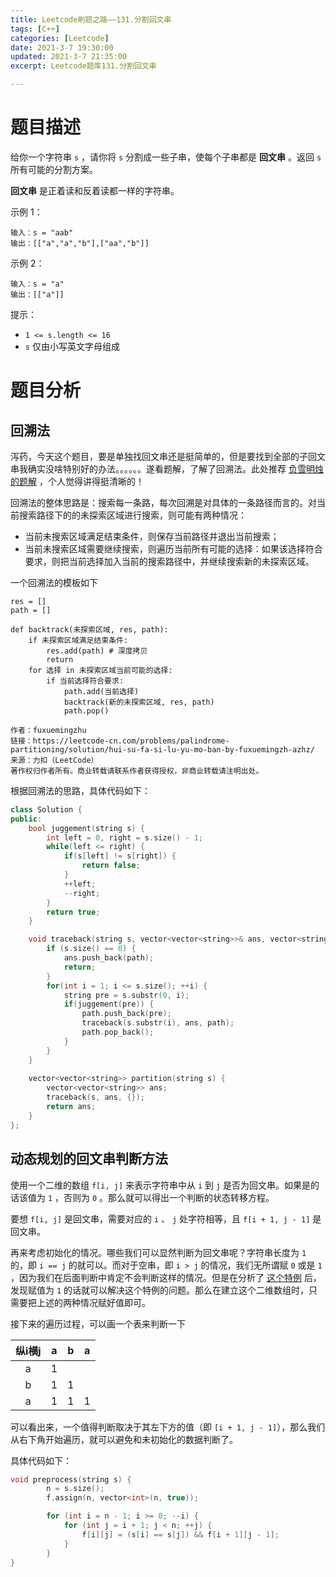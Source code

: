 ```yaml
---
title: Leetcode刷题之路——131.分割回文串
tags: [C++]
categories: [Leetcode]
date: 2021-3-7 19:30:00
updated: 2021-3-7 21:35:00
excerpt: Leetcode题库131.分割回文串

---
```


# 题目描述

给你一个字符串 ``s`` ，请你将 ``s`` 分割成一些子串，使每个子串都是 **回文串** 。返回 ``s`` 所有可能的分割方案。

 **回文串** 是正着读和反着读都一样的字符串。

示例 1：

```
输入：s = "aab"
输出：[["a","a","b"],["aa","b"]]
```

示例 2：

```
输入：s = "a"
输出：[["a"]]
```


提示：

*  ``1 <= s.length <= 16`` 
*  ``s`` 仅由小写英文字母组成

# 题目分析

## 回溯法

泻药，今天这个题目，要是单独找回文串还是挺简单的，但是要找到全部的子回文串我确实没啥特别好的办法。。。。。。遂看题解，了解了回溯法。此处推荐 [负雪明烛的题解](https://leetcode-cn.com/problems/palindrome-partitioning/solution/hui-su-fa-si-lu-yu-mo-ban-by-fuxuemingzh-azhz/) ，个人觉得讲得挺清晰的！

回溯法的整体思路是：搜索每一条路，每次回溯是对具体的一条路径而言的。对当前搜索路径下的的未探索区域进行搜索，则可能有两种情况：

* 当前未搜索区域满足结束条件，则保存当前路径并退出当前搜索；
* 当前未搜索区域需要继续搜索，则遍历当前所有可能的选择：如果该选择符合要求，则把当前选择加入当前的搜索路径中，并继续搜索新的未探索区域。

一个回溯法的模板如下

```
res = []
path = []

def backtrack(未探索区域, res, path):
    if 未探索区域满足结束条件:
        res.add(path) # 深度拷贝
        return
    for 选择 in 未探索区域当前可能的选择:
        if 当前选择符合要求:
            path.add(当前选择)
            backtrack(新的未探索区域, res, path)
            path.pop()

作者：fuxuemingzhu
链接：https://leetcode-cn.com/problems/palindrome-partitioning/solution/hui-su-fa-si-lu-yu-mo-ban-by-fuxuemingzh-azhz/
来源：力扣（LeetCode）
著作权归作者所有。商业转载请联系作者获得授权，非商业转载请注明出处。
```

根据回溯法的思路，具体代码如下：

```c++
class Solution {
public:
    bool juggement(string s) {
        int left = 0, right = s.size() - 1;
        while(left <= right) {
            if(s[left] != s[right]) {
                return false;
            }
            ++left;
            --right;
        }
        return true;
    }

    void traceback(string s, vector<vector<string>>& ans, vector<string> path) {
        if (s.size() == 0) {
            ans.push_back(path);
            return;
        } 
        for(int i = 1; i <= s.size(); ++i) {
            string pre = s.substr(0, i);
            if(juggement(pre)) {
                path.push_back(pre);
                traceback(s.substr(i), ans, path);
                path.pop_back();
            }
        }
    } 
    
    vector<vector<string>> partition(string s) {
        vector<vector<string>> ans;
        traceback(s, ans, {});
        return ans;
    }
};
```

## 动态规划的回文串判断方法

使用一个二维的数组 ``f[i, j]`` 来表示字符串中从 ``i`` 到 ``j`` 是否为回文串。如果是的话该值为 ``1`` ，否则为 ``0`` 。那么就可以得出一个判断的状态转移方程。

要想 ``f[i, j]`` 是回文串，需要对应的 ``i`` 、 ``j`` 处字符相等，且 ``f[i + 1, j - 1]`` 是回文串。

再来考虑初始化的情况。哪些我们可以显然判断为回文串呢？字符串长度为 ``1`` 的，即 ``i == j`` 的就可以。而对于空串，即 ``i > j`` 的情况，我们无所谓赋 ``0`` 或是 ``1`` ，因为我们在后面判断中肯定不会判断这样的情况。但是在分析了 [这个特例](https://leetcode-cn.com/problems/palindromic-substrings/solution/647-hui-wen-zi-chuan-dong-tai-gui-hua-fang-shi-qiu/) 后，发现赋值为 ``1`` 的话就可以解决这个特例的问题。那么在建立这个二维数组时，只需要把上述的两种情况赋好值即可。

接下来的遍历过程，可以画一个表来判断一下

| 纵i横j |  a   |  b   |  a   |
| :----: | :--: | :--: | :--: |
|   a    |  1   |      |      |
|   b    |  1   |  1   |      |
|   a    |  1   |  1   |  1   |

可以看出来，一个值得判断取决于其左下方的值（即 ``[i + 1, j - 1]``），那么我们从右下角开始遍历，就可以避免和未初始化的数据判断了。

具体代码如下：

```c++
void preprocess(string s) {
        n = s.size();
        f.assign(n, vector<int>(n, true));

        for (int i = n - 1; i >= 0; --i) {
            for (int j = i + 1; j < n; ++j) {
                f[i][j] = (s[i] == s[j]) && f[i + 1][j - 1];
            }
        }
}
```